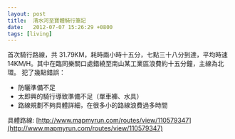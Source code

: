 ```yaml
---
layout: post
title:  清水河至寶體騎行筆記
date:   2012-07-07 15:26:29 +0800
tags: [living]
---
```


首次騎行路線，共 31.79KM，耗時兩小時十五分，七點三十八分到達，平均時速 14KM/H。其中在臨同樂關口處錯繞至南山某工業區浪費約十五分鐘，主線為北環。
犯了幾點錯誤：

- 防曬準備不足
- 太即興的騎行導致準備不足（單車褲、水具）
- 路線規劃不夠具體詳細，在很多小的路線浪費過多時間

具體路線: [http://www.mapmyrun.com/routes/view/110579347](http://www.mapmyrun.com/routes/view/110579347)
